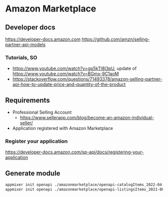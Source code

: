 # Amazon Marketplace

## Developer docs
https://developer-docs.amazon.com
https://github.com/amzn/selling-partner-api-models

### Tutorials, SO
- https://www.youtube.com/watch?v=gp5kTI8I3pU, update of https://www.youtube.com/watch?v=BGmx-9C1aoM
- https://stackoverflow.com/questions/71493378/amazon-selling-partner-api-how-to-update-price-and-quantity-of-the-product

## Requirements
- Professional Selling Account
    - https://www.sellerapp.com/blog/become-an-amazon-individual-seller/
- Application registered with Amazon Marketplace

### Register your application
https://developer-docs.amazon.com/sp-api/docs/registering-your-application

## Generate module

```sh
appmixer init openapi ./amazonmarketplace/openapi-catalogItems_2022-04-01.json ./amazonmarketplace/
appmixer init openapi ./amazonmarketplace/openapi-listingsItems_2021-08-01.json ./amazonmarketplace/
```
